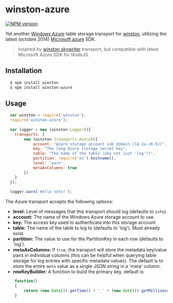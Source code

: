 # winston-azure

[![NPM version](https://badge.fury.io/js/winston-azure-sw@2x.png)](http://badge.fury.io/js/winston-azure-sw)

Yet another [Windows Azure][0] table storage transport for [winston][1], utilizing the latest (octobre 2014) [Microsoft azure][2] SDK.

> Inspired by [winston skywriter][3] transport, but compatible with latest Microsoft Azure SDK for NodeJS.

## Installation

``` bash
  $ npm install winston
  $ npm install winston-azure
```

## Usage
``` js
  var winston = require('winston');
  require('winston-azure');
  
  var logger = new (winston.Logger)({
    transports: [
        new (winston.transports.Azure)({
            account: "Azure storage account sub domain ([A-Za-z0-9])",
            key: "The long Azure storage secret key",
            table: "The name of the table (why not just 'log'?)",
            partition: require('os').hostname(),
            level: 'warn',
            metaAsColumns: true
        })
    ]
  });
  
  logger.warn('Hello toto!');
```

The Azure transport accepts the following options:

* __level:__ Level of messages that this transport should log (defaults to `info`).
* __account:__ The name of the Windows Azure storage account to use
* __key:__ The access key used to authenticate into this storage account
* __table:__ The name of the table to log to (defaults to 'log').  Must already exist.
* __partition:__ The value to use for the PartitionKey in each row (defaults to 'log').
* __metaAsColumns:__ If `true`, the transport will store the metadata key/value pairs in individual columns (this can be helpful when querying table storage for log entries with specific metadata values).  The default is to store the entire `meta` value as a single JSON string in a 'meta' column.
* __rowKeyBuilder:__ A function to build the primary key, default is:
``` js
    function()
    {
        return (new Date()).getTime() + '_' + (new Date()).getMilliseconds();
    }
```

[0]: http://www.windowsazure.com/en-us/develop/nodejs/
[1]: https://github.com/flatiron/winston
[2]: https://github.com/Azure/azure-storage-node
[3]: https://github.com/pofallon/winston-skywriter/
